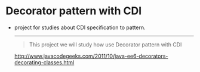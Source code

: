 Decorator pattern with CDI 
==============

* project for studies about CDI specification to pattern.

  --------------------------------------------
  >  This project we will study how use Decorator pattern with CDI 
  
  http://www.javacodegeeks.com/2011/10/java-ee6-decorators-decorating-classes.html

